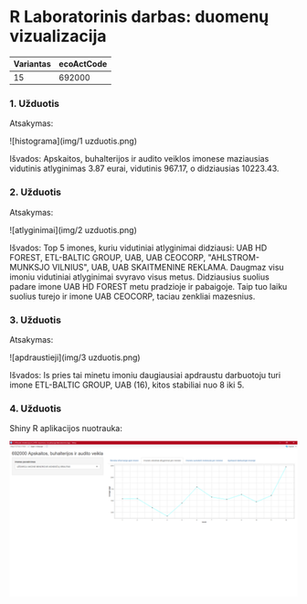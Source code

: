 # R Laboratorinis darbas: duomenų vizualizacija

| Variantas | ecoActCode |
|------------- | ------------- |
|15   | 692000 |

### 1. Užduotis

Atsakymas:

![histograma](img/1 uzduotis.png)

Išvados: Apskaitos, buhalterijos ir audito veiklos imonese maziausias vidutinis atlyginimas 3.87 eurai, vidutinis 967.17, o didziausias 10223.43.

### 2. Užduotis

Atsakymas:

![atlyginimai](img/2 uzduotis.png)

Išvados: Top 5 imones, kuriu vidutiniai atlyginimai didziausi: UAB HD FOREST, ETL-BALTIC GROUP, UAB, UAB CEOCORP, "AHLSTROM-MUNKSJO VILNIUS", UAB, UAB SKAITMENINE REKLAMA. Daugmaz visu imoniu vidutiniai atlyginimai svyravo visus metus. Didziausius suolius padare imone UAB HD FOREST metu pradzioje ir pabaigoje. Taip tuo laiku suolius turejo ir imone UAB CEOCORP, taciau zenkliai mazesnius.


### 3. Užduotis

Atsakymas:

![apdraustieji](img/3 uzduotis.png)

Išvados: Is pries tai minetu imoniu daugiausiai apdraustu darbuotoju turi imone ETL-BALTIC GROUP, UAB (16), kitos stabiliai nuo 8 iki 5.


### 4. Užduotis

Shiny R aplikacijos nuotrauka:

![shiny app](img/ShinyApp.png)
